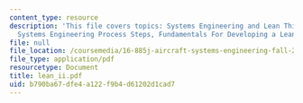 ```yaml
---
content_type: resource
description: 'This file covers topics: Systems Engineering and Lean Thinking, Simplified
  Systems Engineering Process Steps, Fundamentals For Developing a Lean Process etc.'
file: null
file_location: /coursemedia/16-885j-aircraft-systems-engineering-fall-2004/b790ba67dfe4a122f9b4d61202d1cad7_lean_ii.pdf
file_type: application/pdf
resourcetype: Document
title: lean_ii.pdf
uid: b790ba67-dfe4-a122-f9b4-d61202d1cad7
---
```

